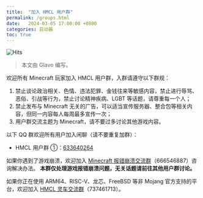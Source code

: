 ```yaml
---
title:  "加入 HMCL 用户群"
permalink: /groups.html
date:   2024-03-05 17:00:00 +0800
categories: 启动器
toc: true
---
```


![Hits](https://hits.seeyoufarm.com/api/count/incr/badge.svg?url=https%3A%2F%2Fdocs.hmcl.net%2Fgroups.html&count_bg=%233E4245&title_bg=%233E4245&icon=&icon_color=%23E7E7E7&title=%F0%9F%91%80&edge_flat=false)

> 本文由 Glavo 编写。

欢迎所有 Minecraft 玩家加入 HMCL 用户群，入群请遵守以下群规：

1. 禁止谈论政治相关、色情、违法犯罪、金钱往来等敏感内容，禁止进行辱骂、恶俗、引战等行为，禁止讨论精神疾病、LGBT 等话题，请尊重每一个人；
2. 禁止发布与 Minecraft 无关的广告，可以适当宣传服务器、整合包等相关内容，但同一内容每人每周最多宣传一次；
3. 用户群交流主题为 Minecraft，请不要过多讨论其他游戏内容。


以下 QQ 群欢迎所有用户加入闲聊（请不要重复加群）：

* HMCL 用户群 ①：[633640264](https://qm.qq.com/q/fvJueufsvC)

如果你遇到了游戏崩溃，欢迎加入 [Minecraft 报错崩溃交流群](https://qm.qq.com/q/nG0Ti1kJri)（666546887）咨询解决办法。
**本群仅处理游戏报错崩溃问题，无关话题请前往其他用户群讨论。**

如果你正在使用 ARM64、RISC-V、龙芯、FreeBSD 等非 Mojang 官方支持的平台，欢迎加入 [HMCL 灵车交流群](https://qm.qq.com/q/C935haj8xW)（737461713）。
